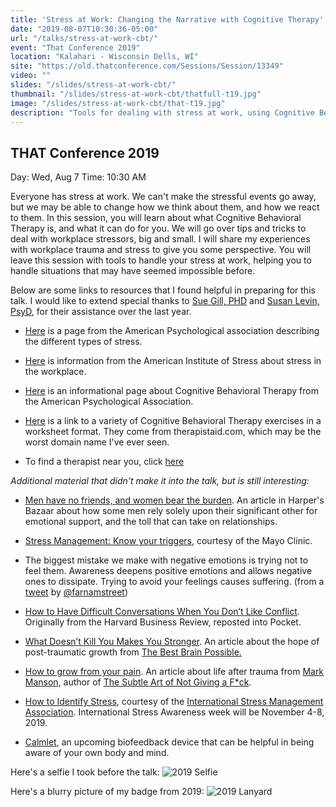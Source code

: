 ```yaml
---
title: 'Stress at Work: Changing the Narrative with Cognitive Therapy'
date: "2019-08-07T10:30:36-05:00"
url: "/talks/stress-at-work-cbt/"
event: "That Conference 2019"
location: "Kalahari - Wisconsin Dells, WI"
site: "https://old.thatconference.com/Sessions/Session/13349"
video: ""
slides: "/slides/stress-at-work-cbt/"
thumbnail: "/slides/stress-at-work-cbt/thatfull-t19.jpg"
image: "/slides/stress-at-work-cbt/that-t19.jpg"
description: "Tools for dealing with stress at work, using Cognitive Behavioral Therapy."
---
```


## THAT Conference 2019

Day: Wed, Aug 7   Time: 10:30 AM  

Everyone has stress at work. We can't make the stressful events go away, but we may be able to change how we think about them, and how we react to them.
In this session, you will learn about what Cognitive Behavioral Therapy is, and what it can do for you.
We will go over tips and tricks to deal with workplace stressors, big and small. I will share my experiences with workplace trauma and stress to give you some perspective.
You will leave this session with tools to handle your stress at work, helping you to handle situations that may have seemed impossible before.

Below are some links to resources that I found helpful in preparing for this talk.  I would like to extend special thanks to [Sue Gill, PHD](http://www.madisontherapy.com/about.html) and  [Susan Levin, PsyD](http://susanlevinpsyd.com/), for their assistance over the last year.

- [Here](https://www.apa.org/helpcenter/stress-kinds) is a page from the American Psychological association describing the different types of stress.

- [Here](https://www.stress.org/workplace-stress) is information from the American Institute of Stress about stress in the workplace.

- [Here](https://www.apa.org/ptsd-guideline/patients-and-families/cognitive-behavioral) is an informational page about Cognitive Behavioral Therapy from the American Psychological Association.

- [Here](https://www.therapistaid.com/therapy-worksheets/cbt/none) is a link to a variety of Cognitive Behavioral Therapy exercises in a worksheet format. They come from therapistaid.com, which may be the worst domain name I've ever seen.

- To find a therapist near you, click [here](https://www.psychologytoday.com/us/therapists)


*Additional material that didn't make it into the talk, but is still interesting:*

- [Men have no friends, and women bear the burden](https://www.harpersbazaar.com/culture/features/a27259689/toxic-masculinity-male-friendships-emotional-labor-men-rely-on-women/).  An article in Harper's Bazaar about how some men rely solely upon their significant other for emotional support, and the toll that can take on relationships.

- [Stress Management: Know your triggers](https://www.mayoclinic.org/healthy-lifestyle/stress-management/in-depth/stress-management/art-20044151), courtesy of the Mayo Clinic.

- The biggest mistake we make with negative emotions is trying not to feel them. Awareness deepens positive emotions and allows negative ones to dissipate. Trying to avoid your feelings causes suffering. (from a [tweet](https://twitter.com/farnamstreet/status/1151013641950552064) by [@farnamstreet](https://twitter.com/farnamstreet))

- [How to Have Difficult Conversations When You Don’t Like Conflict](https://getpocket.com/explore/item/how-to-have-difficult-conversations-when-you-don-t-like-conflict?utm_source=pocket-newtab).  Originally from the Harvard Business Review, reposted into Pocket.

- [What Doesn’t Kill You Makes You Stronger](https://www.thebestbrainpossible.com/what-doesnt-kill-you-makes-you-stronger/).  An article about the hope of post-traumatic growth from [The Best Brain Possible.](https://www.thebestbrainpossible.com/)

- [How to grow from your pain](https://markmanson.net/how-to-grow-from-your-pain). An article about life after trauma from [Mark Manson](https://markmanson.net/), author of [The Subtle Art of Not Giving a F*ck](https://markmanson.net/books/subtle-art).

- [How to Identify Stress](https://isma.org.uk/about-stress/how-to-identify-stress), courtesy of the [International Stress Management Association](https://isma.org.uk/). International Stress Awareness week will be November 4-8, 2019.

- [Calmlet](http://www.calmlet.com/), an upcoming biofeedback device that can be helpful in being aware of your own body and mind.


Here's a selfie I took before the talk:
![2019 Selfie](/img/confs/2019_that_selfie_01.jpg)

Here's a blurry picture of my badge from 2019:
![2019 Lanyard](/img/confs/2019_that_lanyard.jpg)